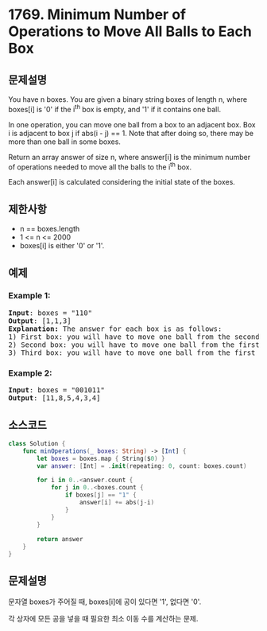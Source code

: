# 1769. Minimum Number of Operations to Move All Balls to Each Box

## 문제설명
You have n boxes. You are given a binary string boxes of length n, where boxes[i] is '0' if the i<sup>th</sup> box is empty, and '1' if it contains one ball.

In one operation, you can move one ball from a box to an adjacent box. Box i is adjacent to box j if abs(i - j) == 1. Note that after doing so, there may be more than one ball in some boxes.

Return an array answer of size n, where answer[i] is the minimum number of operations needed to move all the balls to the i<sup>th</sup> box.

Each answer[i] is calculated considering the initial state of the boxes.

## 제한사항
- n == boxes.length
- 1 <= n <= 2000
- boxes[i] is either '0' or '1'.

## 예제
### Example 1:
<pre>
<b>Input</b>: boxes = "110"
<b>Output</b>: [1,1,3]
<b>Explanation:</b> The answer for each box is as follows:
1) First box: you will have to move one ball from the second box to the first box in one operation.
2) Second box: you will have to move one ball from the first box to the second box in one operation.
3) Third box: you will have to move one ball from the first box to the third box in two operations, and move one ball from the second box to the third box in one operation.
</pre>

### Example 2:
<pre>
<b>Input</b>: boxes = "001011"
<b>Output</b>: [11,8,5,4,3,4]
</pre>


## 소스코드
```Swift
class Solution {
    func minOperations(_ boxes: String) -> [Int] {
        let boxes = boxes.map { String($0) }
        var answer: [Int] = .init(repeating: 0, count: boxes.count)

        for i in 0..<answer.count {
            for j in 0..<boxes.count {
                if boxes[j] == "1" {
                    answer[i] += abs(j-i)
                }
            }
        }
        
        return answer
    }
}
```

## 문제설명
문자열 boxes가 주어질 때, boxes[i]에 공이 있다면 '1', 없다면 '0'.

각 상자에 모든 공을 넣을 때 필요한 최소 이동 수를 계산하는 문제.